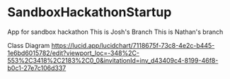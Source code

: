 # SandboxHackathonStartup

App for sandbox hackathon
This is Josh's Branch
This is Nathan's branch

Class Diagram
https://lucid.app/lucidchart/7118675f-73c8-4e2c-b445-1e6bd6015782/edit?viewport_loc=-348%2C-553%2C3418%2C2183%2C0_0&invitationId=inv_d43409c4-8199-46f8-b0c1-27e7c106d337
